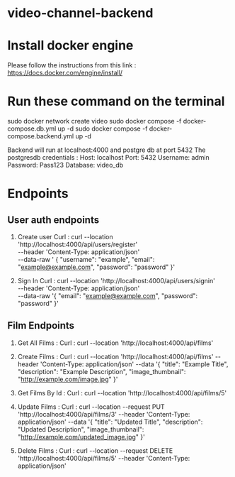 # video-channel-backend

# Install docker engine
Please follow the instructions from this link : https://docs.docker.com/engine/install/

# Run these command on the terminal
sudo docker network create video
sudo docker compose -f docker-compose.db.yml up -d
sudo docker compose -f docker-compose.backend.yml up -d

Backend will run at localhost:4000 and postgre db at port 5432
The postgresdb credentials :
Host: localhost
Port: 5432
Username: admin
Password: Pass123
Database: video_db

# Endpoints
## User auth endpoints
1. Create user
Curl :
curl --location 'http://localhost:4000/api/users/register' \
--header 'Content-Type: application/json' \
--data-raw ' { 
    "username": "example", 
    "email": "example@example.com", 
    "password": "password" 
}'

2. Sign In 
Curl :
curl --location 'http://localhost:4000/api/users/signin' \
--header 'Content-Type: application/json' \
--data-raw '{ 
    "email": "example@example.com", 
    "password": "password" 
}'

## Film Endpoints
1. Get All Films :
Curl :
curl --location 'http://localhost:4000/api/films'

2. Create Films :
Curl :
curl --location 'http://localhost:4000/api/films'
--header 'Content-Type: application/json'
--data '{
"title": "Example Title",
"description": "Example Description",
"image_thumbnail": "http://example.com/image.jpg"
}'

3. Get Films By Id :
Curl :
curl --location 'http://localhost:4000/api/films/5'

4. Update Films :
Curl :
curl --location --request PUT 'http://localhost:4000/api/films/3'
--header 'Content-Type: application/json'
--data '{
"title": "Updated Title",
"description": "Updated Description",
"image_thumbnail": "http://example.com/updated_image.jpg"
}'

5. Delete Films :
Curl :
curl --location --request DELETE 'http://localhost:4000/api/films/5'
--header 'Content-Type: application/json'